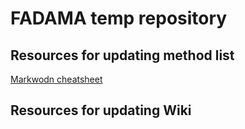 # FADAMA temp repository

## Resources for updating method list
[Markwodn cheatsheet](https://github.com/adam-p/markdown-here/wiki/Markdown-Cheatsheet)

## Resources for updating Wiki
